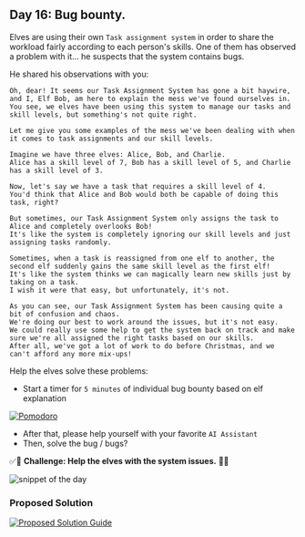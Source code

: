## Day 16: Bug bounty.

Elves are using their own `Task assignment system` in order to share the workload fairly according to each person's skills.
One of them has observed a problem with it... he suspects that the system contains bugs.

He shared his observations with you:

```text
Oh, dear! It seems our Task Assignment System has gone a bit haywire, and I, Elf Bob, am here to explain the mess we've found ourselves in. 
You see, we elves have been using this system to manage our tasks and skill levels, but something's not quite right.

Let me give you some examples of the mess we've been dealing with when it comes to task assignments and our skill levels.

Imagine we have three elves: Alice, Bob, and Charlie. 
Alice has a skill level of 7, Bob has a skill level of 5, and Charlie has a skill level of 3. 

Now, let's say we have a task that requires a skill level of 4.
You'd think that Alice and Bob would both be capable of doing this task, right? 

But sometimes, our Task Assignment System only assigns the task to Alice and completely overlooks Bob! 
It's like the system is completely ignoring our skill levels and just assigning tasks randomly.

Sometimes, when a task is reassigned from one elf to another, the second elf suddenly gains the same skill level as the first elf! 
It's like the system thinks we can magically learn new skills just by taking on a task. 
I wish it were that easy, but unfortunately, it's not.
 
As you can see, our Task Assignment System has been causing quite a bit of confusion and chaos. 
We're doing our best to work around the issues, but it's not easy. 
We could really use some help to get the system back on track and make sure we're all assigned the right tasks based on our skills. 
After all, we've got a lot of work to do before Christmas, and we can't afford any more mix-ups!
```

Help the elves solve these problems:
- Start a timer for `5 minutes` of individual bug bounty based on elf explanation

[![Pomodoro](solution/img/pomodoro.webp)](https://pomofocus.io/)

- After that, please help yourself with your favorite `AI Assistant`
- Then, solve the bug / bugs?

✅🚀 **Challenge: Help the elves with the system issues.** 🚀✅

![snippet of the day](snippet.webp)

### Proposed Solution
[![Proposed Solution Guide](../../img/proposed-solution.webp)](solution/step-by-step.md)